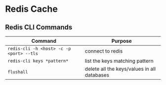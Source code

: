 # Redis Cache

## Redis CLI Commands

| Command                       | Purpose
| --                            | --
| `redis-cli -h <host> -c -p <port> --tls`  | connect to redis
| `redis-cli keys *pattern*`    | list the keys matching pattern
| `flushall`                    | delete all the keys/values in all databases

